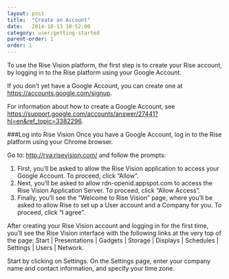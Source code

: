 ```yaml
---
layout: post
title:  "Create an Account"
date:   2014-10-13 10:52:00
category: user/getting-started
parent-order: 1
order: 1
---
```


To use the Rise Vision platform, the first step is to create your Rise account, by logging in to the Rise platform using your Google Account.  

If you don’t yet have a Google Account, you can create one at https://accounts.google.com/signup.  

For information about how to create a Google Account, see https://support.google.com/accounts/answer/27441?hl=en&ref_topic=3382296.


###Log into Rise Vision
Once you have a Google Account, log in to the Rise platform using your Chrome browser. 

Go to: http://rva.risevision.com/ and follow the prompts:  

1. First, you’ll be asked to allow the Rise Vision application to access your Google Account.  To proceed, click “Allow”.  
2. Next, you’ll be asked to allow rdn-openid.appspot.com to access the Rise Vision Application Server.  To proceed, click “Allow Access”.  
3. Finally, you’ll see the “Welcome to Rise Vision” page, where you’ll be asked to allow Rise to set up a User account and a Company for you.  To proceed, click “I agree”.

After creating your Rise Vision account and logging in for the first time, you’ll see the Rise Vision interface with the following links at the very top of the page:  Start | Presentations | Gadgets | Storage | Displays | Schedules | Settings | Users | Network.  

Start by clicking on Settings.  On the Settings page, enter your company name and contact information, and specify your time zone. 
